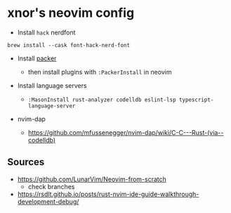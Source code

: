 # xnor's neovim config

* Install `hack` nerdfont

```
brew install --cask font-hack-nerd-font
```

* Install [packer](https://github.com/wbthomason/packer.nvim)
  * then install plugins with `:PackerInstall` in neovim
* Install language servers
  * `:MasonInstall rust-analyzer codelldb eslint-lsp typescript-language-server`

* nvim-dap
  * https://github.com/mfussenegger/nvim-dap/wiki/C-C---Rust-(via--codelldb)


## Sources

* https://github.com/LunarVim/Neovim-from-scratch
  * check branches
* https://rsdlt.github.io/posts/rust-nvim-ide-guide-walkthrough-development-debug/
